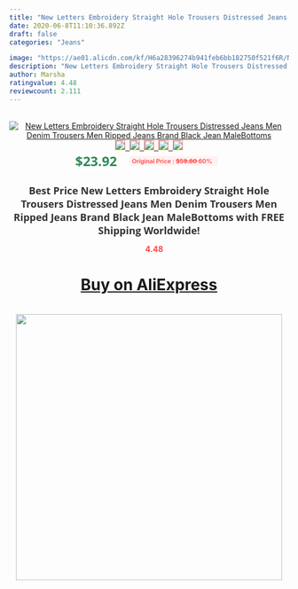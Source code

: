 ```yaml
---
title: "New Letters Embroidery Straight Hole Trousers Distressed Jeans Men Denim Trousers Men Ripped Jeans Brand Black Jean MaleBottoms"
date: 2020-06-8T11:10:36.892Z
draft: false
categories: "Jeans"

image: "https://ae01.alicdn.com/kf/H6a28396274b941feb6bb182750f521f6R/New-Letters-Embroidery-Straight-Hole-Trousers-Distressed-Jeans-Men-Denim-Trousers-Men-Ripped-Jeans-Brand-Black.jpg"
description: "New Letters Embroidery Straight Hole Trousers Distressed Jeans Men Denim Trousers Men Ripped Jeans Brand Black Jean MaleBottoms"
author: Marsha
ratingvalue: 4.48
reviewcount: 2.111
---
```

<br>
<div style="text-align: center;">
<a href="https://s.click.aliexpress.com/e/_98CQ3T" target="_blank" rel="nofollow noopener noreferrer"><img alt="New Letters Embroidery Straight Hole Trousers Distressed Jeans Men Denim Trousers Men Ripped Jeans Brand Black Jean MaleBottoms" class="magnifier-image" src="https://ae01.alicdn.com/kf/H6a28396274b941feb6bb182750f521f6R/New-Letters-Embroidery-Straight-Hole-Trousers-Distressed-Jeans-Men-Denim-Trousers-Men-Ripped-Jeans-Brand-Black.jpg_640x640.jpg">
<br>
<img style="border:1px solid salmon" src="https://ae01.alicdn.com/kf/H6a28396274b941feb6bb182750f521f6R/New-Letters-Embroidery-Straight-Hole-Trousers-Distressed-Jeans-Men-Denim-Trousers-Men-Ripped-Jeans-Brand-Black.jpg_120x120.jpg">&nbsp;&nbsp;<img style="border:1px solid salmon" src="https://ae01.alicdn.com/kf/H40b534874d944306b7b7aeb2ae83f4b2l/New-Letters-Embroidery-Straight-Hole-Trousers-Distressed-Jeans-Men-Denim-Trousers-Men-Ripped-Jeans-Brand-Black.jpg_120x120.jpg">&nbsp;&nbsp;<img style="border:1px solid salmon" src="https://ae01.alicdn.com/kf/Had4b656146934a64b45bb03f5dbfc50bL/New-Letters-Embroidery-Straight-Hole-Trousers-Distressed-Jeans-Men-Denim-Trousers-Men-Ripped-Jeans-Brand-Black.jpg_120x120.jpg">&nbsp;&nbsp;<img style="border:1px solid salmon" src="https://ae01.alicdn.com/kf/Hab79f0f236a14eff8c5633a4505f69bc3/New-Letters-Embroidery-Straight-Hole-Trousers-Distressed-Jeans-Men-Denim-Trousers-Men-Ripped-Jeans-Brand-Black.jpg_120x120.jpg">&nbsp;&nbsp;<img style="border:1px solid salmon" src="https://ae01.alicdn.com/kf/Hd0bdd08888f04ec990b78ef9005ab4feP/New-Letters-Embroidery-Straight-Hole-Trousers-Distressed-Jeans-Men-Denim-Trousers-Men-Ripped-Jeans-Brand-Black.jpg_120x120.jpg"></a></div><br0>
<div style="text-align: center;"><span style="background-color: white; border: 0px; box-sizing: border-box; color: seagreen; display: inline-block; font-family: &quot;open sans&quot; , &quot;arial&quot; , &quot;helvetica&quot; , sans-serif , &quot;heiti&quot;; font-size: 24px; font-stretch: inherit; font-weight: 700; line-height: inherit; margin: 0px 10px 0px 0px; padding: 0px; vertical-align: middle;">$23.92 </span>
<span style="background: rgb(255 , 241 , 241); border-radius: 3px; border: 0px; box-sizing: border-box; color: #ff4747; display: inline-block; font-family: inherit; font-size: 12px; font-stretch: inherit; font-style: inherit; font-variant: inherit; font-weight: 600; line-height: inherit; margin: 0px; padding: 2px 5px; transform: scale(0.9); vertical-align: middle;">Original Price : <b style="text-decoration: line-through;">$59.80 </b> 60%&nbsp;&nbsp;</span></div>
<h1 style="color: #333333; display: inline-block; font-family: &quot;open sans&quot; , &quot;arial&quot; , &quot;helvetica&quot; , sans-serif , &quot;heiti&quot;; font-size: 18px; font-stretch: inherit; font-weight: 700; text-align: center;">Best Price New Letters Embroidery Straight Hole Trousers Distressed Jeans Men Denim Trousers Men Ripped Jeans Brand Black Jean MaleBottoms with FREE Shipping Worldwide!</h1>
<div style="color: #ff4747; text-align: center;">
<img src="https://4.bp.blogspot.com/-M0ZcTcb-5uY/XleCXlxnR4I/AAAAAAAAAEc/OrjgMkXV1oMQFaCRZj5HQwOCBcu3w1FegCPcBGAYYCw/s1600/star.png" style="height: 15px;">&nbsp;<b>4.48</b></div>
<div class="button_cont" align="center"><a class="buynow_a" href="https://s.click.aliexpress.com/e/_98CQ3T" target="_blank" rel="nofollow noopener noreferrer"><H1>Buy on AliExpress</H1></a></div><br>
<div class="separator" style="clear: both; text-align: center;">
<img src="https://lh3.googleusercontent.com/-pTy5HemUv9M/XlePHvY0dAI/AAAAAAAAAE4/0nX5iRUoIWY8eMW9Dpxeirr157OZliDIgCLcBGAsYHQ/s1600/badge.gif" width="480">
</div>
